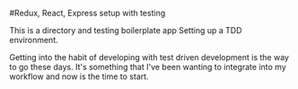 #Redux, React, Express setup with testing

This is a directory and testing boilerplate app
Setting up a TDD environment.

Getting into the habit of developing with test driven development is the way to go
these days. It's something that I've been wanting to integrate into my workflow
and now is the time to start.
